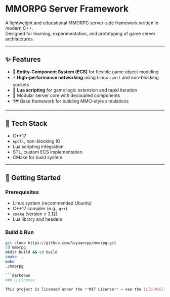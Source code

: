 # MMORPG Server Framework

A lightweight and educational MMORPG server-side framework written in modern C++.  
Designed for learning, experimentation, and prototyping of game server architectures.

---

## ✨ Features

- 🧩 **Entity-Component System (ECS)** for flexible game object modeling
- ⚡ **High-performance networking** using Linux `epoll` and non-blocking sockets
- 📜 **Lua scripting** for game logic extension and rapid iteration
- 🔌 Modular server core with decoupled components
- 🗺️ Base framework for building MMO-style simulations

---

## 🧰 Tech Stack

- C++17
- `epoll`, non-blocking IO
- Lua scripting integration
- STL, custom ECS implementation
- CMake for build system

---

## 🚀 Getting Started

### Prerequisites

- Linux system (recommended Ubuntu)
- C++17 compiler (e.g., `g++`)
- `cmake` (version ≥ 3.12)
- Lua library and headers

### Build & Run

```bash
git clone https://github.com/luyuancpp/mmorpg.git
cd mmorpg
mkdir build && cd build
cmake ..
make
./mmorpg

```markdown
### 📝 License

This project is licensed under the **MIT License** – see the [LICENSE](./LICENSE) file for details.
